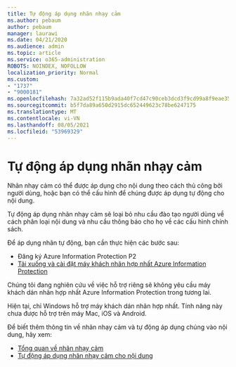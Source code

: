 ```yaml
---
title: Tự động áp dụng nhãn nhạy cảm
ms.author: pebaum
author: pebaum
manager: laurawi
ms.date: 04/21/2020
ms.audience: admin
ms.topic: article
ms.service: o365-administration
ROBOTS: NOINDEX, NOFOLLOW
localization_priority: Normal
ms.custom:
- "1737"
- "9000181"
ms.openlocfilehash: 7a32ad52f115b9ada40f7cd47c90ceb3dcd3f9cd99a8f9eae3514b2e45e73bb8
ms.sourcegitcommit: b5f7da89a650d2915dc652449623c78be6247175
ms.translationtype: MT
ms.contentlocale: vi-VN
ms.lasthandoff: 08/05/2021
ms.locfileid: "53969329"
---
```

# <a name="auto-apply-sensitivity-labels"></a>Tự động áp dụng nhãn nhạy cảm

Nhãn nhạy cảm có thể được áp dụng cho nội dung theo cách thủ công bởi người dùng, hoặc bạn có thể cấu hình để chúng được áp dụng tự động cho nội dung.

Tự động áp dụng nhãn nhạy cảm sẽ loại bỏ nhu cầu đào tạo người dùng về cách phân loại nội dung và nhu cầu thông báo cho họ về các cấu hình chính sách.

Để áp dụng nhãn tự động, bạn cần thực hiện các bước sau:

- Đăng ký Azure Information Protection P2
- [Tải xuống và cài đặt máy khách nhãn hợp nhất Azure Information Protection](https://docs.microsoft.com/azure/information-protection/rms-client/install-unifiedlabelingclient-app)

Chúng tôi đang nghiên cứu về việc hỗ trợ riêng sẽ không yêu cầu máy khách dán nhãn hợp nhất Azure Information Protection trong tương lai.

Hiện tại, chỉ Windows hỗ trợ máy khách dán nhãn hợp nhất.  Tính năng này chưa được hỗ trợ trên máy Mac, iOS và Android.

Để biết thêm thông tin về nhãn nhạy cảm và tự động áp dụng chúng vào nội dung, hãy xem:

- [Tổng quan về nhãn nhạy cảm](https://docs.microsoft.com/microsoft-365/compliance/sensitivity-labels)
- [Tự động áp dụng nhãn nhạy cảm cho nội dung](https://docs.microsoft.com/microsoft-365/compliance/apply-sensitivity-label-automatically)